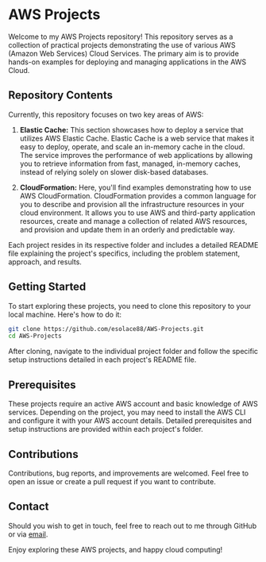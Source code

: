 # AWS Projects

Welcome to my AWS Projects repository! This repository serves as a collection of practical projects demonstrating the use of various AWS (Amazon Web Services) Cloud Services. The primary aim is to provide hands-on examples for deploying and managing applications in the AWS Cloud.

## Repository Contents

Currently, this repository focuses on two key areas of AWS:

1. **Elastic Cache:** This section showcases how to deploy a service that utilizes AWS Elastic Cache. Elastic Cache is a web service that makes it easy to deploy, operate, and scale an in-memory cache in the cloud. The service improves the performance of web applications by allowing you to retrieve information from fast, managed, in-memory caches, instead of relying solely on slower disk-based databases.

2. **CloudFormation:** Here, you'll find examples demonstrating how to use AWS CloudFormation. CloudFormation provides a common language for you to describe and provision all the infrastructure resources in your cloud environment. It allows you to use AWS and third-party application resources, create and manage a collection of related AWS resources, and provision and update them in an orderly and predictable way.

Each project resides in its respective folder and includes a detailed README file explaining the project's specifics, including the problem statement, approach, and results.

## Getting Started

To start exploring these projects, you need to clone this repository to your local machine. Here's how to do it:

```bash
git clone https://github.com/esolace88/AWS-Projects.git
cd AWS-Projects
```

After cloning, navigate to the individual project folder and follow the specific setup instructions detailed in each project's README file.

## Prerequisites

These projects require an active AWS account and basic knowledge of AWS services. Depending on the project, you may need to install the AWS CLI and configure it with your AWS account details. Detailed prerequisites and setup instructions are provided within each project's folder.

## Contributions

Contributions, bug reports, and improvements are welcomed. Feel free to open an issue or create a pull request if you want to contribute.

## Contact

Should you wish to get in touch, feel free to reach out to me through GitHub or via [email](mailto:esolace88@gmail.com).

Enjoy exploring these AWS projects, and happy cloud computing!
